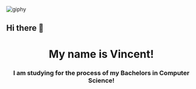 ![giphy](https://github.com/user-attachments/assets/b11aa7a5-4189-4aa9-982b-525de5d8d262)


## Hi there 👋

<h1 align="center">My name is Vincent!</h1>
<h3 align="center">I am studying for the process of my Bachelors in Computer Science!</h3>

<!--
**VBonamassa3/VBonamassa3** is a ✨ _special_ ✨ repository because its `README.md` (this file) appears on your GitHub profile.

Here are some ideas to get you started:

- 🔭 I’m currently working on ...
- 🌱 I’m currently learning ...
- 👯 I’m looking to collaborate on ...
- 🤔 I’m looking for help with ...
- 💬 Ask me about ...
- 📫 How to reach me: ...
- 😄 Pronouns: ...
- ⚡ Fun fact: ...
-->

